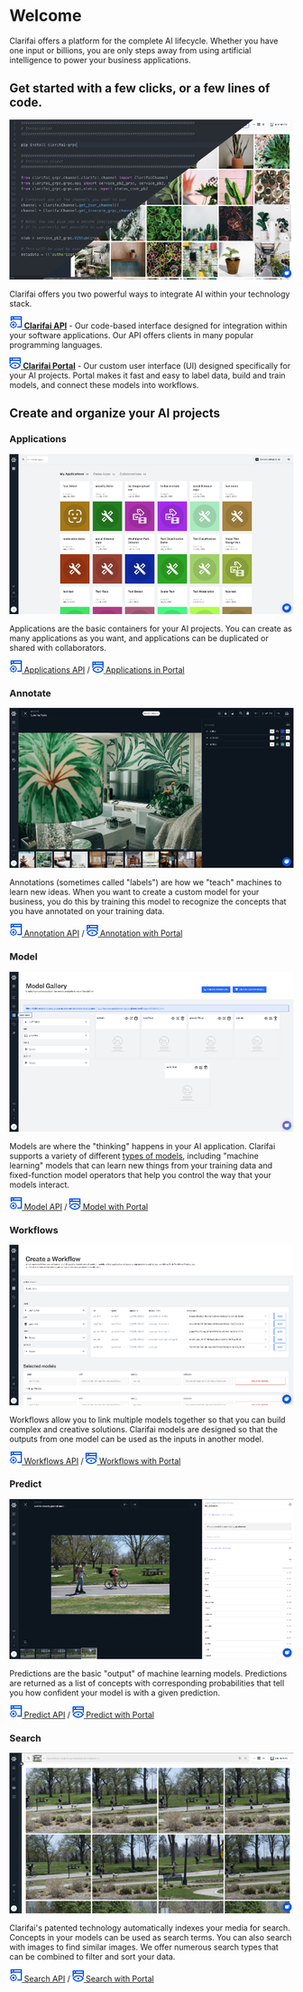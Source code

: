 # Welcome

Clarifai offers a platform for the complete AI lifecycle. Whether you have one input or billions, you are only steps away from using artificial intelligence to power your business applications.


## Get started with a few clicks, or a few lines of code.

![](/images/api_v_portal.jpg)

Clarifai offers you two powerful ways to integrate AI within your technology stack.

[![](/images/api.jpg) **Clarifai API**](https://docs.clarifai.com/api-guide/api-overview) - Our code-based interface designed for integration within your software applications. Our API offers clients in many popular programming languages.

[![](/images/icon_portal.jpg) **Clarifai Portal**](https://docs.clarifai.com/portal-guide/portal_overview) - Our custom user interface (UI) designed specifically for your AI projects. Portal makes it fast and easy to label data, build and train models, and connect these models into workflows.


## Create and organize your AI projects

### Applications

![](/images/applications_overview.jpg)

Applications are the basic containers for your AI projects. You can create as many applications as you want, and applications can be duplicated or shared with collaborators.

[![](/images/api.jpg) Applications API](https://docs.clarifai.com/getting-started/applications) /
[![](/images/icon_portal.jpg) Applications in Portal](https://docs.clarifai.com/getting-started/applications)


### Annotate

![](/images/labeler.jpg)

Annotations \(sometimes called "labels"\) are how we "teach" machines to learn new ideas. When you want to create a custom model for your business, you do this by training this model to recognize the concepts that you have annotated on your training data.

[![](/images/api.jpg) Annotation API](https://docs.clarifai.com/api-guide/annotate) /
[![](/images/icon_portal.jpg) Annotation with Portal](https://docs.clarifai.com/portal-guide/annotate)


### Model

![](/images/model_mode.jpg)

Models are where the "thinking" happens in your AI application. Clarifai supports a variety of different [types of models](https://docs.clarifai.com/portal-guide/model/model-types.md), including "machine learning" models that can learn new things from your training data and fixed-function model operators that help you control the way that your models interact.

[![](/images/api.jpg) Model API](https://docs.clarifai.com/api-guide/model) /
[![](/images/icon_portal.jpg) Model with Portal](https://docs.clarifai.com/portal-guide/model)


### Workflows

![](/images/workflows.jpg)

Workflows allow you to link multiple models together so that you can build complex and creative solutions. Clarifai models are designed so that the outputs from one model can be used as the inputs in another model.

[![](/images/api.jpg) Workflows API](https://docs.clarifai.com/api-guide/workflows) /
[![](/images/icon_portal.jpg) Workflows with Portal](https://docs.clarifai.com/portal-guide/workflows)


### Predict

![](/images/predictions.jpg)

Predictions are the basic "output" of machine learning models. Predictions are returned as a list of concepts with corresponding probabilities that tell you how confident your model is with a given prediction.

[![](/images/api.jpg) Predict API](https://docs.clarifai.com/api-guide/predict) /
[![](/images/icon_portal.jpg) Predict with Portal](https://docs.clarifai.com/portal-guide/ppredict)


### Search

![](/images/search.jpg)

Clarifai's patented technology automatically indexes your media for search. Concepts in your models can be used as search terms. You can also search with images to find similar images. We offer numerous search types that can be combined to filter and sort your data.

[![](/images/api.jpg) Search API](https://docs.clarifai.com/api-guide/predict) /
[![](/images/icon_portal.jpg) Search with Portal](https://docs.clarifai.com/portal-guide/psearch)
